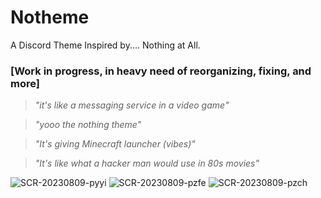 # Notheme
A Discord Theme Inspired by.... Nothing at All.

### [Work in progress, in heavy need of reorganizing, fixing, and more]

> _"it's like a messaging service in a video game"_

> _"yooo the nothing theme"_

> _"It's giving Minecraft launcher (vibes)"_

> _"It's like what a hacker man would use in 80s movies"_

![SCR-20230809-pyyi](https://github.com/SlippingGittys-Discord-Themes/projectCab/assets/76500838/68e932dd-99bf-490e-ae69-a87c87dc3599)
![SCR-20230809-pzfe](https://github.com/SlippingGittys-Discord-Themes/projectCab/assets/76500838/f09d701f-100e-4d8b-a7af-2eba1cb2f7c1)
![SCR-20230809-pzch](https://github.com/SlippingGittys-Discord-Themes/projectCab/assets/76500838/813c56aa-f7cc-4df3-93b7-c4d9ee22178c)

